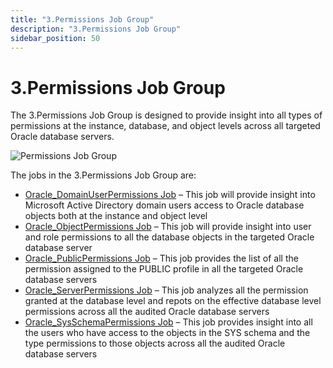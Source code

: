 ```yaml
---
title: "3.Permissions Job Group"
description: "3.Permissions Job Group"
sidebar_position: 50
---
```


# 3.Permissions Job Group

The 3.Permissions Job Group is designed to provide insight into all types of permissions at the
instance, database, and object levels across all targeted Oracle database servers.

![Permissions Job Group](/images/accessanalyzer/11.6/solutions/databases/oracle/permissions/jobgroup33.webp)

The jobs in the 3.Permissions Job Group are:

- [Oracle_DomainUserPermissions Job](/docs/accessanalyzer/11.6/solutions/databases/oracle/permissions/oracle_domainuserpermissions.md)
  – This job will provide insight into Microsoft Active Directory domain users access to Oracle
  database objects both at the instance and object level
- [Oracle_ObjectPermissions Job](/docs/accessanalyzer/11.6/solutions/databases/oracle/permissions/oracle_objectpermissions.md)
  – This job will provide insight into user and role permissions to all the database objects in the
  targeted Oracle database server
- [Oracle_PublicPermissions Job](/docs/accessanalyzer/11.6/solutions/databases/oracle/permissions/oracle_publicpermissions.md)
  – This job provides the list of all the permission assigned to the PUBLIC profile in all the
  targeted Oracle database servers
- [Oracle_ServerPermissions Job](/docs/accessanalyzer/11.6/solutions/databases/oracle/permissions/oracle_serverpermissions.md)
  – This job analyzes all the permission granted at the database level and repots on the effective
  database level permissions across all the audited Oracle database servers
- [Oracle_SysSchemaPermissions Job](/docs/accessanalyzer/11.6/solutions/databases/oracle/permissions/oracle_sysschemapermissions.md)
  – This job provides insight into all the users who have access to the objects in the SYS schema
  and the type permissions to those objects across all the audited Oracle database servers

